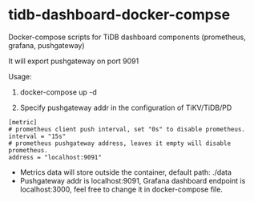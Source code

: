# tidb-dashboard-docker-compse
Docker-compose scripts for TiDB dashboard components (prometheus, grafana, pushgateway)

It will export pushgateway on port 9091

Usage:

1. docker-compose up -d


2. Specify pushgateway addr in the configuration of TiKV/TiDB/PD

```
[metric]
# prometheus client push interval, set "0s" to disable prometheus.
interval = "15s"
# prometheus pushgateway address, leaves it empty will disable prometheus.
address = "localhost:9091"
```


* Metrics data will store outside the container, default path: ./data
* Pushgateway addr is localhost:9091, Grafana dashboard endpoint is localhost:3000, feel free to change it in docker-compose file.
